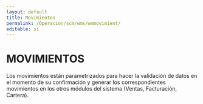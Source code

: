 ```yaml
---
layout: default
title: Movimientos
permalink: /Operacion/scm/wms/wmmovimient/
editable: si
---
```


# MOVIMIENTOS  

Los movimientos están parametrizados para hacer la validación de datos en el momento de su confirmación y generar los correspondientes movimientos en los otros módulos del sistema (Ventas, Facturación, Cartera).

